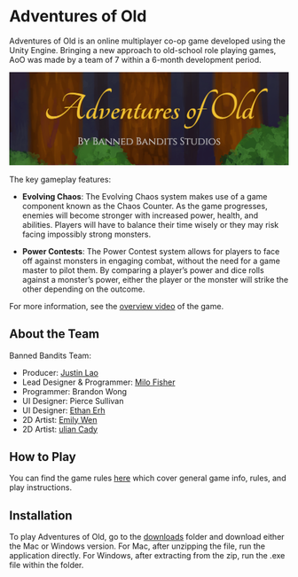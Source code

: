 Adventures of Old
=================

Adventures of Old is an online multiplayer co-op game developed using the Unity Engine. Bringing a new approach to old-school role playing games, AoO was made by a team of 7 within a 6-month development period.

<img alt="Adventures of Old" src="https://github.com/MiloFisher/AdventuresOfOld/blob/main/Assets/Game_Resources/UI/adventuresOfOldLogo.png" width="1000px">

The key gameplay features:

- **Evolving Chaos**: The Evolving Chaos system makes use of a game component known as the Chaos Counter.  As the game progresses, enemies will become stronger with increased power, health, and abilities.  Players will have to balance their time wisely or they may risk facing impossibly strong monsters.

- **Power Contests**: The Power Contest system allows for players to face off against monsters in engaging combat, without the need for a game master to pilot them.  By comparing a player’s power and dice rolls against a monster’s power, either the player or the monster will strike the other depending on the outcome.

For more information, see the [overview video](https://www.youtube.com/watch?v=XtF3lHRWB3g) of the game.

About the Team
--------------

Banned Bandits Team:
- Producer: [Justin Lao](https://jchancelao.wixsite.com/website)
- Lead Designer & Programmer: [Milo Fisher](https://milofisher.net)
- Programmer: Brandon Wong
- UI Designer: Pierce Sullivan
- UI Designer: [Ethan Erh](https://kushiri.itch.io/)
- 2D Artist: [Emily Wen](https://ko-fi.com/dwerple)
- 2D Artist: [ulian Cady](ttps://www.linkedin.com/in/julian-cady-4b4057214/)

How to Play
-----------
You can find the game rules [here](https://github.com/MiloFisher/AdventuresOfOld/blob/main/Rulebook.pdf) which cover general game info, rules, and play instructions.

Installation
------------

To play Adventures of Old, go to the [downloads](https://drive.google.com/drive/u/1/folders/10LnL_aPDv8LaBriQmNrZ99kWeytVkWVQ) folder and download either the Mac or Windows version.  For Mac, after unzipping the file, run the application directly.  For Windows, after extracting from the zip, run the .exe file within the folder.
